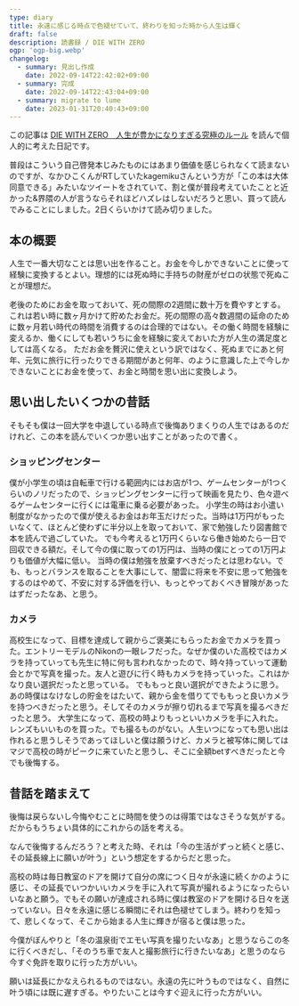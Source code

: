 ```yaml
---
type: diary
title: 永遠に感じる時点で色褪せていて、終わりを知った時から人生は輝く
draft: false
description: 読書録 / DIE WITH ZERO
ogp: 'ogp-big.webp'
changelog:
  - summary: 見出し作成
    date: 2022-09-14T22:42:02+09:00
  - summary: 完成
    date: 2022-09-14T22:43:04+09:00
  - summary: migrate to lume
    date: 2023-01-31T20:40:43+09:00
---
```


この記事は [DIE WITH ZERO　人生が豊かになりすぎる究極のルール](https://www.diamond.co.jp/book/9784478109687.html) を読んで個人的に考えた日記です。

普段はこういう自己啓発本じみたものにはあまり価値を感じられなくて読まないのですが、なかひこくんがRTしていたkagemikuさんという方が「この本は大体同意できる」みたいなツイートをされていて、割と僕が普段考えていたことと近かった&界隈の人が言うならそれほどハズレはしないだろうと思い、買って読んでみることにしました。2日くらいかけて読み切りました。

## 本の概要

人生で一番大切なことは思い出を作ること。お金を今しかできないことに使って経験に変換するとよい。理想的には死ぬ時に手持ちの財産がゼロの状態で死ぬことが理想だ。

老後のためにお金を取っておいて、死の間際の2週間に数十万を費やすとする。これは若い時に数ヶ月かけて貯めたお金だ。死の間際の高々数週間の延命のために数ヶ月若い時代の時間を消費するのは合理的ではない。その働く時間を経験に変えるか、働くにしても若いうちに金を経験に変えておいた方が人生の満足度としては高くなる。
ただお金を贅沢に使えという訳ではなく、死ぬまでにあと何年、元気に旅行に行ったりできる期間があと何年、のように意識した上で今しかできないことにお金を使って、お金と時間を思い出に変換しよう。

## 思い出したいくつかの昔話

そもそも僕は一回大学を中退している時点で後悔ありまくりの人生ではあるのだけれど、この本を読んでいくつか思い出すことがあったので書く。

### ショッピングセンター

僕が小学生の頃は自転車で行ける範囲内にはお店が1つ、ゲームセンターが1つくらいのノリだったので、ショッピングセンターに行って映画を見たり、色々遊べるゲームセンターに行くには電車に乗る必要があった。
小学生の時はお小遣い制度がなかったので僕が使えるお金はお年玉だけだった。当時は1万円がもったいなくて、ほとんど使わずに半分以上を取っておいて、家で勉強したり図書館で本を読んで過ごしていた。
でも今考えると1万円くらいなら働き始めたら一日で回収できる額だ。そして今の僕に取っての1万円は、当時の僕にとっての1万円よりも価値が大幅に低い。
当時の僕は勉強を放棄すべきだったとは思わない。でも、もっとバランスを取ることを大事にして、闇雲に将来を不安に思って勉強をするのはやめて、不安に対する評価を行い、もっとやっておくべき冒険があったはずだったなあ、と思う。

### カメラ

高校生になって、目標を達成して親からご褒美にもらったお金でカメラを買った。エントリーモデルのNikonの一眼レフだった。なぜか僕のいた高校ではカメラを持っていっても先生に特に何も言われなかったので、時々持っていって運動会とかで写真を撮った。友人と遊びに行く時もカメラを持っていった。これはかなり良い選択だったと思っている。
でももっと良い選択ができたように思う。あの時僕はなけなしの貯金をはたいて、親から金を借りてでももっと良いカメラを持つべきだったと思う。そしてそのカメラが擦り切れるまで写真を撮るべきだったと思う。
大学生になって、高校の時よりもっといいカメラを手に入れた。レンズもいいものを買った。でも撮るものがない。人生いつになっても思い出は作れると思うしそうであってほしいと僕は願うけど、カメラと被写体に関してはマジで高校の時がピークに来ていたと思うし、そこに全額betすべきだったと今でも後悔する。

## 昔話を踏まえて

後悔は戻らないし今悔やむことに時間を使うのは得策ではなさそうな気がする。だからもうちょい具体的にこれからの話を考える。

なんで後悔するんだろう？と考えた時、それは「今の生活がずっと続くと感じ、その延長線上に願いが叶う」という想定をするからだと思った。

高校の時は毎日教室のドアを開けて自分の席につく日々が永遠に続くかのように感じ、その延長でいつかいいカメラを手に入れて写真が撮れるようになったらいいなあと願う。でもその願いが達成される時に僕は教室のドアを開ける日々を送っていない。日々を永遠に感じる瞬間にそれは色褪せてしまう。終わりを知って、悲しくなって、そこから始まる人生に輝きが宿ると僕は思った。

今僕がぼんやりと「冬の温泉街でエモい写真を撮りたいなあ」と思うならこの冬に行くべきだし、「そのうち車で友人と撮影旅行に行きたいなあ」と思うのなら今すぐ免許を取りに行った方がいい。

願いは延長にかなえられるものではない。永遠の先に叶うものではなく、自然に叶う頃には既に遅すぎる。やりたいことは今すぐ迎えに行った方がいい。
